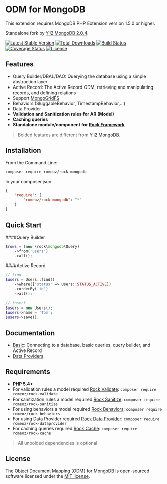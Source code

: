 ODM for MongoDB
=======================

This extension requires MongoDB PHP Extension version 1.5.0 or higher.

Standalone fork by [Yii2 MongoDB 2.0.4](https://github.com/yiisoft/yii2-mongodb).

[![Latest Stable Version](https://poser.pugx.org/romeOz/rock-mongodb/v/stable.svg)](https://packagist.org/packages/romeOz/rock-mongodb)
[![Total Downloads](https://poser.pugx.org/romeOz/rock-mongodb/downloads.svg)](https://packagist.org/packages/romeOz/rock-mongodb)
[![Build Status](https://travis-ci.org/romeOz/rock-mongodb.svg?branch=master)](https://travis-ci.org/romeOz/rock-mongodb)
[![Coverage Status](https://coveralls.io/repos/romeOz/rock-mongodb/badge.svg?branch=master)](https://coveralls.io/r/romeOz/rock-mongodb?branch=master)
[![License](https://poser.pugx.org/romeOz/rock-mongodb/license.svg)](https://packagist.org/packages/romeOz/rock-mongodb)

Features
-------------------
 
 * Query Builder/DBAL/DAO: Querying the database using a simple abstraction layer
 * Active Record: The Active Record ODM, retrieving and manipulating records, and defining relations
 * Support [MongoGridFS](http://docs.mongodb.org/manual/core/gridfs/)
 * Behaviors (SluggableBehavior, TimestampBehavior,...)
 * Data Provider
 * **Validation and Sanitization rules for AR (Model)**
 * **Caching queries** 
 * **Standalone module/component for [Rock Framework](https://github.com/romeOz/rock)**
 
> Bolded features are different from [Yii2 MongoDB](https://github.com/yiisoft/yii2-mongodb).

Installation
-------------------

From the Command Line:

```
composer require romeoz/rock-mongodb
```

In your composer.json:

```json
{
    "require": {
        "romeoz/rock-mongodb": "*"
    }
}
```

Quick Start
-------------------

####Query Builder

```php
$rows = (new \rock\mongodb\Query)
    ->from('users')
    ->all();
```

####Active Record

```php
// find
$users = Users::find()
    ->where(['status' => Users::STATUS_ACTIVE])
    ->orderBy('id')
    ->all();
    
// insert
$users = new Users();
$users->name = 'Tom';
$users->save();    
```

Documentation
-------------------

* [Basic](https://github.com/yiisoft/yii2/blob/master/extensions/mongodb/README.md): Connecting to a database, basic queries, query builder, and Active Record
* [Data Providers](https://github.com/romeOz/rock-mongodb/blob/master/docs/data-provider.md)

Requirements
-------------------

 * **PHP 5.4+** 
 * For validation rules a model required [Rock Validate](https://github.com/romeOz/rock-validate): `composer require romeoz/rock-validate`
 * For sanitization rules a model required [Rock Sanitize](https://github.com/romeOz/rock-sanitize): `composer require romeoz/rock-sanitize`
 * For using behaviors a model required [Rock Behaviors](https://github.com/romeOz/rock-behaviors): `composer require romeoz/rock-behaviors`
 * For using Data Provider required [Rock Data Provider](https://github.com/romeOz/rock-dataprovider/): `composer require romeoz/rock-dataprovider`
 * For caching queries required [Rock Cache](https://github.com/romeOz/rock-behaviors): `composer require romeoz/rock-cache`

>All unbolded dependencies is optional

License
-------------------

The Object Document Mapping (ODM) for MongoDB is open-sourced software licensed under the [MIT license](http://opensource.org/licenses/MIT).